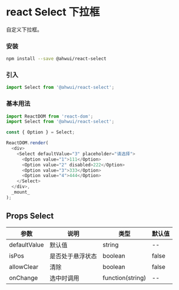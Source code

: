 react Select 下拉框
===
自定义下拉框。

### 安装

```bash
npm install --save @ahwui/react-select
```

### 引入

```jsx
import Select from '@ahwui/react-select';
```

### 基本用法

<!--DemoStart,bgWhite,codePen,codeSandbox--> 
```js
import ReactDOM from 'react-dom';
import Select from '@ahwui/react-select';

const { Option } = Select;

ReactDOM.render(
  <div>
    <Select defaultValue="3" placeholder="请选择">
      <Option value="1">111</Option>
      <Option value="2" disabled>222</Option>
      <Option value="3">333</Option>
      <Option value="4">444</Option>
    </Select>
  </div>,
  _mount_
);
```
<!--End-->

## Props Select

| 参数 | 说明 | 类型 | 默认值 |
| -------- | -------- | -------- | -------- |
| defaultValue | 默认值 | string | -- |
| isPos | 是否处于悬浮状态 | boolean | false |
| allowClear | 清除 | boolean | false |
| onChange | 选中时调用 | function(string) | -- |
